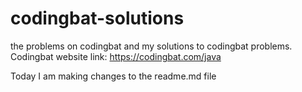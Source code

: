 # codingbat-solutions
the problems on codingbat and my solutions to codingbat problems. 
Codingbat website link: https://codingbat.com/java

Today I am making changes to the readme.md file